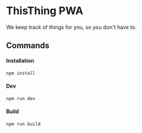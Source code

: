 # ThisThing PWA

We keep track of things for you, so you don't have to.

## Commands

#### Installation

`npm install`

#### Dev

`npm run dev`

#### Build

`npm run build`
